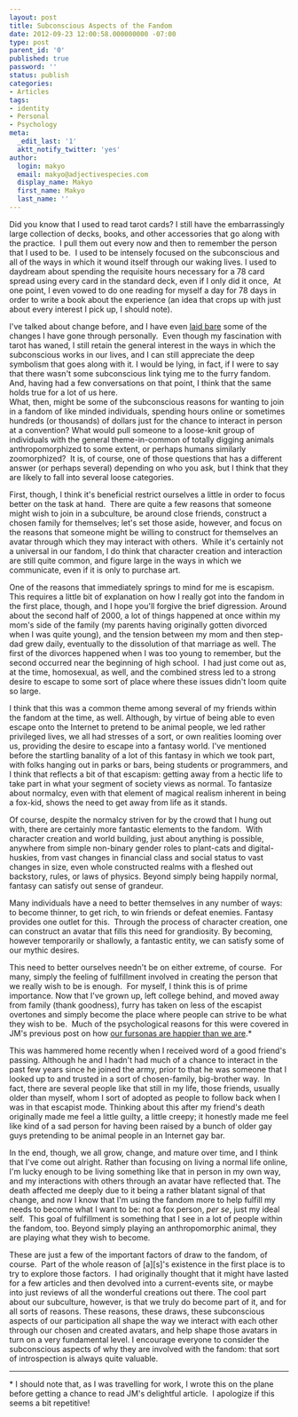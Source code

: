 ```yaml
---
layout: post
title: Subconscious Aspects of the Fandom
date: 2012-09-23 12:00:58.000000000 -07:00
type: post
parent_id: '0'
published: true
password: ''
status: publish
categories:
- Articles
tags:
- identity
- Personal
- Psychology
meta:
  _edit_last: '1'
  aktt_notify_twitter: 'yes'
author:
  login: makyo
  email: makyo@adjectivespecies.com
  display_name: Makyo
  first_name: Makyo
  last_name: ''
---
```

<p>Did you know that I used to read tarot cards? I still have the embarrassingly large collection of decks, books, and other accessories that go along with the practice.  I pull them out every now and then to remember the person that I used to be.  I used to be intensely focused on the subconscious and all of the ways in which it wound itself through our waking lives. I used to daydream about spending the requisite hours necessary for a 78 card spread using every card in the standard deck, even if I only did it once,  At one point, I even vowed to do one reading for myself a day for 78 days in order to write a book about the experience (an idea that crops up with just about every interest I pick up, I should note).</p>
<p>I've talked about change before, and I have even <a title="Makyo’s Kaddish" href="http://www.adjectivespecies.com/2012/03/21/makyos-kaddish/">laid bare</a> some of the changes I have gone through personally.  Even though my fascination with tarot has waned, I still retain the general interest in the ways in which the subconscious works in our lives, and I can still appreciate the deep symbolism that goes along with it. I would be lying, in fact, if I were to say that there wasn't some subconscious link tying me to the furry fandom. And, having had a few conversations on that point, I think that the same holds true for a lot of us here.<!--more--><br />
What, then, might be some of the subconscious reasons for wanting to join in a fandom of like minded individuals, spending hours online or sometimes hundreds (or thousands) of dollars just for the chance to interact in person at a convention? What would pull someone to a loose-knit group of individuals with the general theme-in-common of totally digging animals anthropomorphized to some extent, or perhaps humans similarly zoomorphized?  It is, of course, one of those questions that has a different answer (or perhaps several) depending on who you ask, but I think that they are likely to fall into several loose categories.</p>
<p>First, though, I think it's beneficial restrict ourselves a little in order to focus better on the task at hand.  There are quite a few reasons that someone might wish to join in a subculture, be around close friends, construct a chosen family for themselves; let's set those aside, however, and focus on the reasons that someone might be willing to construct for themselves an avatar through which they may interact with others.  While it's certainly not a universal in our fandom, I do think that character creation and interaction are still quite common, and figure large in the ways in which we communicate, even if it is only to purchase art.</p>
<p>One of the reasons that immediately springs to mind for me is escapism. This requires a little bit of explanation on how I really got into the fandom in the first place, though, and I hope you'll forgive the brief digression. Around about the second half of 2000, a lot of things happened at once within my mom's side of the family (my parents having originally gotten divorced when I was quite young), and the tension between my mom and then step-dad grew daily, eventually to the dissolution of that marriage as well. The first of the divorces happened when I was too young to remember, but the second occurred near the beginning of high school.  I had just come out as, at the time, homosexual, as well, and the combined stress led to a strong desire to escape to some sort of place where these issues didn't loom quite so large.</p>
<p>I think that this was a common theme among several of my friends within the fandom at the time, as well. Although, by virtue of being able to even escape onto the Internet to pretend to be animal people, we led rather privileged lives, we all had stresses of a sort, or own realities looming over us, providing the desire to escape into a fantasy world. I've mentioned before the startling banality of a lot of this fantasy in which we took part, with folks hanging out in parks or bars, being students or programmers, and I think that reflects a bit of that escapism: getting away from a hectic life to take part in what your segment of society views as normal. To fantasize about normalcy, even with that element of magical realism inherent in being a fox-kid, shows the need to get away from life as it stands.</p>
<p>Of course, despite the normalcy striven for by the crowd that I hung out with, there are certainly more fantastic elements to the fandom.  With character creation and world building, just about anything is possible, anywhere from simple non-binary gender roles to plant-cats and digital-huskies, from vast changes in financial class and social status to vast changes in size, even whole constructed realms with a fleshed out backstory, rules, or laws of physics. Beyond simply being happily normal, fantasy can satisfy out sense of grandeur.</p>
<p>Many individuals have a need to better themselves in any number of ways: to become thinner, to get rich, to win friends or defeat enemies. Fantasy provides one outlet for this.  Through the process of character creation, one can construct an avatar that fills this need for grandiosity. By becoming, however temporarily or shallowly, a fantastic entity, we can satisfy some of our mythic desires.</p>
<p>This need to better ourselves needn't be on either extreme, of course.  For many, simply the feeling of fulfillment involved in creating the person that we really wish to be is enough.  For myself, I think this is of prime importance. Now that I've grown up, left college behind, and moved away from family (thank goodness), furry has taken on less of the escapist overtones and simply become the place where people can strive to be what they wish to be.  Much of the psychological reasons for this were covered in JM's previous post on how <a title="Our Fursonas Are Happier Than We Are" href="http://www.adjectivespecies.com/2012/09/17/our-fursonas-are-happier-than-we-are/">our fursonas are happier than we are</a>.*</p>
<p>This was hammered home recently when I received word of a good friend's passing. Although he and I hadn't had much of a chance to interact in the past few years since he joined the army, prior to that he was someone that I looked up to and trusted in a sort of chosen-family, big-brother way.  In fact, there are several people like that still in my life, those friends, usually older than myself, whom I sort of adopted as people to follow back when I was in that escapist mode. Thinking about this after my friend's death originally made me feel a little guilty, a little creepy; it honestly made me feel like kind of a sad person for having been raised by a bunch of older gay guys pretending to be animal people in an Internet gay bar.</p>
<p>In the end, though, we all grow, change, and mature over time, and I think that I've come out alright. Rather than focusing on living a normal life online, I'm lucky enough to be living something like that in person in my own way, and my interactions with others through an avatar have reflected that. The death affected me deeply due to it being a rather blatant signal of that change, and now I know that I'm using the fandom more to help fulfill my needs to become what I want to be: not a fox person, <em>per se</em>, just my ideal self.  This goal of fulfillment is something that I see in a lot of people within the fandom, too. Beyond simply playing an anthropomorphic animal, they are playing what they wish to become.</p>
<p>These are just a few of the important factors of draw to the fandom, of course.  Part of the whole reason of [a][s]'s existence in the first place is to try to explore those factors.  I had originally thought that it might have lasted for a few articles and then devolved into a current-events site, or maybe into just reviews of all the wonderful creations out there. The cool part about our subculture, however, is that we truly do become part of it, and for all sorts of reasons. These reasons, these draws, these subconscious aspects of our participation all shape the way we interact with each other through our chosen and created avatars, and help shape those avatars in turn on a very fundamental level. I encourage everyone to consider the subconscious aspects of why they are involved with the fandom: that sort of introspection is always quite valuable.</p>
<hr />
<p>* I should note that, as I was travelling for work, I wrote this on the plane before getting a chance to read JM's delightful article.  I apologize if this seems a bit repetitive!</p>



